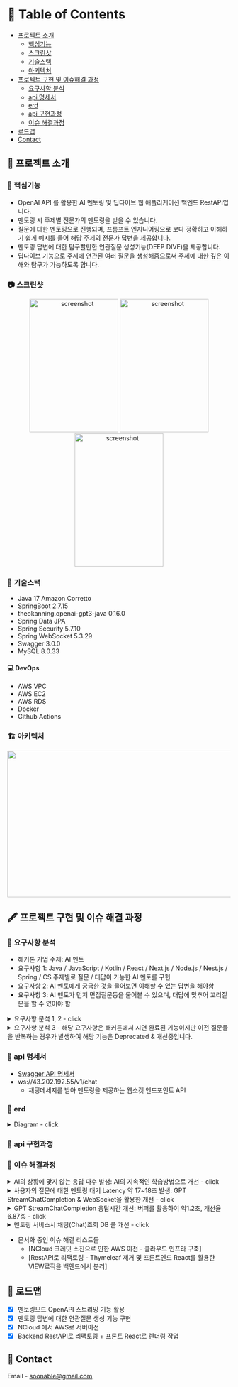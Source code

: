 <!-- Table of Contents -->
# :notebook_with_decorative_cover: Table of Contents
- [프로젝트 소개](#star2-프로젝트-소개)
  * [핵심기능](#dart-핵심기능)
  * [스크린샷](#camera-스크린샷)
  * [기술스택](#space_invader-기술스택)
  * [아키텍처](#building_construction-아키텍처)
- [프로젝트 구현 및 이슈해결 과정](#fountain_pen-프로젝트-구현-및-이슈-해결-과정)
  * [요구사항 분석](#2nd_place_medal-요구사항-분석)
  * [api 명세서](#bookmark_tabs-api-명세서)
  * [erd](#book-erd)
  * [api 구현과정](#rocket-api-구현과정)
  * [이슈 해결과정](#checkered_flag-이슈-해결과정)
- [로드맵](#compass-로드맵)
- [Contact](#handshake-contact)

<!-- 프로젝트 소개 -->
## :star2: 프로젝트 소개

<!-- 핵심기능 -->
### :dart: 핵심기능

- OpenAI API 를 활용한 AI 멘토링 및 딥다이브 웹 애플리케이션 백엔드 RestAPI입니다.
- 멘토링 시 주제별 전문가의 멘토링을 받을 수 있습니다.
- 질문에 대한 멘토링으로 진행되며, 프롬프트 엔지니어링으로 보다 정확하고 이해하기 쉽게 예시를 들어 해당 주제의 전문가 답변을 제공합니다.
- 멘토링 답변에 대한 탐구할만한 연관질문 생성기능(DEEP DIVE)을 제공합니다.
- 딥다이브 기능으로 주제에 연관된 여러 질문을 생성해줌으로써 주제에 대한 깊은 이해와 탐구가 가능하도록 합니다.

<!-- 스크린샷 -->
### :camera: 스크린샷
<div align="center"> 
  <img src="https://github.com/soonhankwon/dev-space-x-backend/assets/113872320/0a7a7f3b-b7d0-4e62-a6e0-bef64cf2149e" width="200" height="300" alt="screenshot"/>
  <img src="https://github.com/soonhankwon/dev-space-x-backend/assets/113872320/114c4e79-fef2-4b56-82a2-23bcfa90c9dd" width="200" height="300" alt="screenshot"/>
  <img src="https://github.com/soonhankwon/dev-space-x-backend/assets/113872320/d8e3e9b6-5181-4843-a1b7-a26bfdd9d2b4" width="200" height="300" alt="screenshot"/>
</div>

<!-- 기술스택 -->
### :space_invader: 기술스택

- Java 17 Amazon Corretto
- SpringBoot 2.7.15
- theokanning.openai-gpt3-java 0.16.0
- Spring Data JPA
- Spring Security 5.7.10
- Spring WebSocket 5.3.29
- Swagger 3.0.0
- MySQL 8.0.33

#### :computer: DevOps
 
- AWS VPC
- AWS EC2
- AWS RDS
- Docker
- Github Actions

<!-- 아키텍처 -->
### :building_construction: 아키텍처
<div align="center"> 
<img src="https://github.com/soonhankwon/tech-interview-defense/assets/113872320/ab99c965-e925-4de5-bfcc-a8b5480bfe0d" width="540" height="330">
</div>

<!-- 프로젝트 구현 및 이슈 해결 과정 -->
## :fountain_pen: 프로젝트 구현 및 이슈 해결 과정

<!-- 요구사항 분석 -->
### :2nd_place_medal: 요구사항 분석
- 해커톤 기업 주제: AI 멘토
- 요구사항 1: Java / JavaScript / Kotlin / React / Next.js / Node.js / Nest.js / Spring / CS 주제별로 질문 / 대답이 가능한 AI 멘토를 구현
- 요구사항 2: AI 멘토에게 궁금한 것을 물어보면 이해할 수 있는 답변을 해야함
- 요구사항 3: AI 멘토가 먼저 면접질문등을 물어볼 수 있으며, 대답에 맞추어 꼬리질문을 할 수 있어야 함

<details>
<summary>요구사항 분석 1, 2 - click</summary>
<div markdown="1">

```plain
- 해당 사항은 주제별로 정확하면서, 디테일한 멘토링을 해줘야하는 요구사항으로 파악했습니다.
  - 첫번째, 주제별이라는 것에서 사용자가 주제를 선택하고 주제에 대한 멘토링룸을 만들면되겠다고 분석했습니다.
  - 두번째, 정확하면서, 이해할수있는 멘토링은 멘토링룸의 주제에 대한 전문가 ROLE을 AI에게 설정해주면 될것이라고 분석했습니다.
  
예를 들면 사용자가 자바주제의 멘토링룸에서 스트링에 대해서 설명해주세요.라는 질문인데 자바스크립트의 스트링에 대한 답변을 받는다면 안됩니다.
이부분은 자바 주제의 전문가 ROLE을 AI에게 프롬프트 엔지니어링 해줍니다.
또한, 개인적으로 최대한 적합한 예시가 있을 경우 답변이 이해하기 쉽다는 것을 경험했습니다.
따라서, 최대한 이해하기 좋은 예시를 들어 답변하도록 프롬프트 엔지니어링해주면 정확하면서 좋은 멘토링 기능을 제공할 수 있을것이라고 분석했습니다.
``` 
</div>
</details>

<details>
<summary>요구사항 분석 3 - 해당 요구사항은 해커톤에서 시연 완료된 기능이지만 이전 질문들을 반복하는 경우가 발생하여 해당 기능은 Deprecated & 개선중입니다.</summary>
<div markdown="1">

```plain
- 사용자는 단순히 AI 멘토에게 질문에 대한 답변을 원할수도 있고 인터뷰 질문을 받는 것을 원할 수도 있습니다.
- 인터뷰 질문을 받는 것을 원하지 않는 사용자도 분명히 있을 것이라고 생각해서 채팅방을 만들때 이것을 사용자가 옵션으로 선택하도록 했습니다.  
- 기술면접 디펜스 옵션을 만들어 실제 인터뷰 상황과 가깝게 AI 멘토가 먼저 질문을 하고 꼬리질문을 통해 사용자를 평가하는데 초점을 맞췄습니다.
- 부가적인 재미를 위해서 디펜스 게임의 요소를 넣으면 좋겠다고 분석했습니다.
``` 
</div>
</details>

<!-- API 명세서 -->
### :bookmark_tabs: api 명세서
- [Swagger API 명세서](http://43.202.192.55/swagger-ui/index.html#/)
- ws://43.202.192.55/v1/chat
  - 채팅메세지를 받아 멘토링을 제공하는 웹소켓 엔드포인트 API 
<!-- ERD -->
### :book: erd

<details>
<summary>Diagram - click</summary>
<div markdown="1">
 
![tech-mentor-erd](https://github.com/soonhankwon/tech-mentor-backend/assets/113872320/c7537e0b-1777-4208-9b54-2bd3f65dfac0)
 
</div>
</details>

<!-- api 구현 과정 -->
### :rocket: api 구현과정

<!-- 이슈 해결 과정 -->
### :checkered_flag: 이슈 해결과정
<details>
<summary>AI의 상황에 맞지 않는 응답 다수 발생: AI의 지속적인 학습방법으로 개선 - click</summary>
<div markdown="1">

```plain
- AI가 채팅흐름에서 자신의 답변이 무엇이었는지 망각하는 경우가 40~50%의 높은 확률로 발생하였습니다.
- 어떻게하면 AI가 채팅흐름을 잘 기억하게 할 수 있을까?라는 고민을 했습니다.
- 프롬프트 엔지니어링 방법중 AI의 지속적인 학습에 관한 레퍼런스를 참조했습니다.

- AI의 이전 답변을 프롬프트에 추가시켜주는 방법을 적용했습니다.
  * ex) ${이전 AI답변} 에 대한 탐구할 수 있는 질문 목록을 추천해주세요.
- 해당 방법 적용으로 딥다이브 기능의 경우 현재까지 망각하는 케이스는 검출되지 않았습니다.
```
</div>
</details>

<details>
<summary>사용자의 질문에 대한 멘토링 대기 Latency 약 17~18초 발생: GPT StreamChatCompletion & WebSocket을 활용한 개선 - click</summary>
<div markdown="1">

```plain
- 멘토링 모드의 기존 GPT ChatCompletion 사용시 약 17~18초 정도의 Latency 를 보였습니다.
- 더 심각한 문제는 일반적인 HTTP통신 특성상 해당 시간동안 사용자는 아무것도 보지 못하고 대기하고 있다는 점입니다. 

- 해당 대기시간으로 사용자에게 지루함을 느끼게하고, 서비스를 이탈할 것이라는 문제점을 파악했습니다.

- 실제 ChatGPT처럼 실시간 스트림으로 서비스를 제공할수 있을까?라는 고민을 했습니다.
  * OpenAPI 레퍼런스를 살펴보니 ChatCompletion 이외에 StreamChatCompletion 서비스를 제공하고 있었습니다.
  * StreamChatCompletion 서비스란 기존에 "JAVA란 객체지향.."라는 응답을 "J", "AVA", "란 객체", "지향.", ".","null"의 chunk로 실시간으로 조각조각 응답해주는 서비스입니다.

- 실시간으로 수십 ~ 수백 ~ 수천개를 응답받는 특성상 웹소켓 프로토콜이 적합하다고 생각했습니다.
  * 연결을 한 번 맺어놓고 응답을 쭈~~욱 받아서 채팅방에 실시간으로 렌더링해준다!

- 아래는 웹소켓과 StreamChatCompletion을 구현한 코드입니다.
- 스트림 서비스 사용으로 사용자는 실시간으로 응답을 볼 수 있게 되었습니다. 전체적인 응답대기 시간은 약 1~2초 개선되었습니다.
```
```java
private void subscribeFlowable(WebSocketSession session, Chat chat, StringBuilder sb, Flowable<ChatCompletionChunk> responseFlowable) {
        StringBuilder chunkBuffer = new StringBuilder();
        ObjectMapper objectMapper = new ObjectMapper();
        // StreamChatCompletion OpenAPI 서비스를 subscribe하는 로직입닌다.
        responseFlowable.subscribe(
                chunk -> {
                    try {
                        String response = chunk.getChoices().get(0).getMessage().getContent();
                        // 해당 서비스의 마지막 응답에는 항상 null이 들어옵니다. 이것을 FinishFlag로 사용합니다.
                        if (!hasStreamFinishFlag(response)) {
                            chunkBuffer.append(response);
                            sb.append(response);
                            // 버퍼에 chunk를 저장해놓고 5개가 되면 소켓에 전송합니다. 
                            if (chunkBuffer.length() >= 5) {
                                session.sendMessage(new TextMessage(objectMapper.writeValueAsString(chunkBuffer.toString())));
                                chunkBuffer.setLength(0);
                            }
                            return;
                        }
                        if (hasBufferRemainingChunk(chunkBuffer)) {
                            session.sendMessage(new TextMessage(objectMapper.writeValueAsString(chunkBuffer.toString())));
                            chunkBuffer.setLength(0);
                        }
                        applicationEventPublisher.publishEvent(new MessageSendEvent(new ChatMessage(sb.toString(), chat, ChatSender.AI)));
                        session.sendMessage(new TextMessage(objectMapper.writeValueAsString(null)));
                        sb.setLength(0);

                        long end = System.currentTimeMillis();
                        log.info("streaming spend time={}", end - start);
                    } catch (Exception e) {
                        log.error("An error occurred while processing the flowable", e);
                    }
                },
                Throwable::printStackTrace
        );
    }
```
</div>
</details>

</div>
</details>

<details>
<summary>GPT StreamChatCompletion 응답시간 개선: 버퍼를 활용하여 약1.2초, 개선율 6.87% - click</summary>
<div markdown="1">

```plain
- GPT StreamChatCompletion은 활용한 멘토링 기능은 서비스의 핵심 기능입니다.
- 어떻게 하면 조금더 응답시간을 개선시킬수 있을까?라는 고민을 하였습니다.

- 메모리와 하드디스크간에 속도차이 때문에 버퍼가 있는것처럼 여기에도 적용시킨다면 개선이되지 않을까?라는 생각이 들었습니다.
- 아래의 코드처럼 5개씩 버퍼에 모아서 웹소켓에 전달해주는 방식을 적용했습니다.
- 간단한 테스트 케이스들을 통해 Latency 감소 약1.2초, 개선율은 6.87%을 보였습니다.(기존 약18초 -> 약 16초 후반, 17초)
```
```java
private void subscribeFlowable(WebSocketSession session, Chat chat, StringBuilder sb, Flowable<ChatCompletionChunk> responseFlowable) {
        // 커스텀하게 만든 chunk(OpenAPI에서 응답받는 조각데이터) 버퍼입니다.
        StringBuilder chunkBuffer = new StringBuilder();
        ObjectMapper objectMapper = new ObjectMapper();
        // StreamChatCompletion OpenAPI 서비스를 subscribe하는 로직입닌다.
        responseFlowable.subscribe(
                chunk -> {
                    try {
                        String response = chunk.getChoices().get(0).getMessage().getContent();
                        // 해당 서비스의 마지막 응답에는 항상 null이 들어옵니다. 이것을 FinishFlag로 사용합니다.
                        if (!hasStreamFinishFlag(response)) {
                            // 버퍼에 chunk 데이터를 넣어줍니다.
                            chunkBuffer.append(response);
                            sb.append(response);
                            // 버퍼에 chunk를 저장해놓고 5개 이상이라면 소켓에 전송합니다. 
                            if (chunkBuffer.length() >= 5) {
                                session.sendMessage(new TextMessage(objectMapper.writeValueAsString(chunkBuffer.toString())));
                                // 버퍼를 비워줍니다.
                                chunkBuffer.setLength(0);
                            }
                            return;
                        }
                        // 응답이 끝났는데 버퍼에 chunk가 남아있다면 소켓에 전송합니다.
                        if (hasBufferRemainingChunk(chunkBuffer)) {
                            session.sendMessage(new TextMessage(objectMapper.writeValueAsString(chunkBuffer.toString())));
                            chunkBuffer.setLength(0);
                        }
                        applicationEventPublisher.publishEvent(new MessageSendEvent(new ChatMessage(sb.toString(), chat, ChatSender.AI)));
                        session.sendMessage(new TextMessage(objectMapper.writeValueAsString(null)));
                        sb.setLength(0);

                        long end = System.currentTimeMillis();
                        log.info("streaming spend time={}", end - start);
                    } catch (Exception e) {
                        log.error("An error occurred while processing the flowable", e);
                    }
                },
                Throwable::printStackTrace
        );
    }
```
</div>
</details>

<details>
<summary>멘토링 서비스시 채팅(Chat)조회 DB 콜 개선 - click</summary>
<div markdown="1">

```plain
- StreamCompletionHandler에서 채팅 메세지를 저장할 때 Chat객체를 조회하는 DB콜을 어떻게하면 줄일수 있지않을까?라는 생각이 들었습니다. 
- 프론트에서 백엔드 요청에 chatId + 메세지 종류 플래그 + 메세지를 전송하면 이것을 split 으로 분리 그리고 Chat(사용자의 채팅방)을 chatId로 조회해서 ChatMessage DB에 메세지를 저장하는 로직이었습니다.

- 자체적으로 메모리에 웹소켓세션ID를 Key로하고 Value를 Chat으로 캐싱하여 사용하면 DB콜을 줄이고 성능을 개선시킬수 있을것이라고 예상했습니다.
  * ConcurrentHashMap을 사용하는 메모리 저장소 컴포넌트를 CacheStore라고 명하여 만들었습니다.
  * 해당부분은 Redis와 같은 In-memory DB로 대체할 수 있는 부분이지만, 싱글 인스턴스인 현재 애플리케이션 구조상 ConcurrentHashMap으로 충분하다고 생각했습니다.
- 아래는 Before와 After의 코드입니다.
- 테스트 결과 중복되는 DB콜을 줄일수 있었습니다. Latency 감소는 약 4.6초(기존 약 17초 -> 약 12.5초), 개선율은 26.93%을 보였습니다.
```
- Before
```java
@Override
public void handleTextMessage(WebSocketSession session, TextMessage message) throws Exception {
		if(payload.contains(DEEP_QUESTION_FLAG)) {
		  // 시그널1! split으로 코드가독성이 떨어지고 형변환 코드 또한 지속적으로 생김
    String[] payloadSegments = payload.split(DEEP_QUESTION_FLAG);
    Long chatId = Long.parseLong(payloadSegments[0]);
    String userMessage = payloadSegments[1];
		
		  // 시그널2! 지속해서 chat을 DB에서 조회하는데 불필요하지 않을까?
    Chat chat = chatRepository.findById(chatId)
           .orElseThrow(() -> new ApiException(CustomErrorCode.NOT_EXISTS_CHATROOM_IN_DB));
		  ChatMessage chatMessageDesc = chatMessageRepository.findTopByChatOrderByCreatedAtDesc(chat)
           .orElseThrow(() -> new ApiException(CustomErrorCode.NOT_EXISTS_LATEST_CHAT_MESSAGE));

    chatMessageRepository.save(new ChatMessage(userMessage.substring(3), chat, ChatSender.USER));
    Flowable<ChatCompletionChunk> responseFlowable = chatServiceV2.generateStreamResponse(chat, "[" + chatMessageDesc.getMessage() +"]" + "글에서" + userMessage);
		.........
		//비슷한 로직들 ...........
}
```
- After
```java
// 커스텀한 메모리 캐싱 스토어입니다.
@Component
public class ChatCacheStore {

    // Key: WebSocketSessionId, Value: Chat
    private final Map<String, Chat> webSocketSessionUserChatMap;

    public ChatCacheStore() {
        this.webSocketSessionUserChatMap = new ConcurrentHashMap<>();
    }

    public void cacheChatSessionIdAndChat(String chatSessionId, Chat chat) {
        this.webSocketSessionUserChatMap.put(chatSessionId, chat);
    }

    // key가 캐싱되어있다면 스토어에서 chat을 가져옵니다.
    public <T> Chat getChatByCacheKey(T key) {
        if(key instanceof String) {
            log.info("cache hit={}", key);
            return webSocketSessionUserChatMap.get(key);
        }
        throw new IllegalArgumentException("invalid key!!");
    }

    // key가 캐싱되어있다면 스토어에서 chat을 삭제합니다(리소스 정리).
    public <T> void removeCache(T key) {
        if(key instanceof String) {
            this.webSocketSessionUserChatMap.remove(key);
        }
        throw new IllegalArgumentException("invalid key!!");
    }
```
```java
    // 웹소켓 세션이 끝난다면 캐시스토어에서 리소스정리를 합니다.
    @Override
    public void afterConnectionClosed(WebSocketSession session, CloseStatus status) throws Exception {
        String chatSessionId = session.getId();
        Objects.requireNonNull(chatSessionId);
        cacheStore.removeCache(chatSessionId);
        session.close();
    }

    @Override
    public void handleTextMessage(WebSocketSession session, TextMessage message) {
        start = System.currentTimeMillis();
        String payload = message.getPayload();
        String chatSessionId = session.getId();
        // 프론트에서 웹소켓 시작 Flag를 받는다면 캐시스토어에 웹소켓세션ID와 Chat(payload의 정보로 객체 생성)을 저장합니다.
        if(hasStartFlag(payload)) {
            saveChatInMap(payload, chatSessionId);
            return;
        }
        StringBuilder sb = new StringBuilder();
        // 이후 캐시스토어에 웹소켓세션ID가 있다면 캐시히트되어 DB조회없이 chat을 사용합니다.
        Chat chat = cacheStore.getChatByCacheKey(chatSessionId);
        if (hasDeepFlag(payload)) {
            applicationEventPublisher.publishEvent(new MessageSendEvent(new ChatMessage(DEEP_DIVE, chat, ChatSender.USER)));
            Flowable<ChatCompletionChunk> responseFlowable =
                    openAiChatService.generateStreamResponse(chat, "[" + payload.replace(DEEP_QUESTION_FLAG, "").trim() + "]" + PromptGenerator.DEEP_DIVE);
            subscribeFlowable(session, chat, sb, responseFlowable);
        } else {
            applicationEventPublisher.publishEvent(new MessageSendEvent(new ChatMessage(payload, chat, ChatSender.USER)));
            Flowable<ChatCompletionChunk> responseFlowable = openAiChatService.generateStreamResponse(chat, payload);
            subscribeFlowable(session, chat, sb, responseFlowable);
        }
    }
```
</div>
</details>

- 문서화 중인 이슈 해결 리스트들
  - [NCloud 크레딧 소진으로 인한 AWS 이전 - 클라우드 인프라 구축]
  - [RestAPI로 리팩토링 - Thymeleaf 제거 및 프론트엔드 React를 활용한 VIEW로직을 백엔드에서 분리] 

<!-- 로드맵 -->
## :compass: 로드맵

* [x] 멘토링모드 OpenAPI 스트리밍 기능 활용
* [x] 멘토링 답변에 대한 연관질문 생성 기능 구현
* [x] NCloud 에서 AWS로 서버이전
* [x] Backend RestAPI로 리팩토링 + 프론트 React로 렌더링 작업

<!-- Contact -->
## :handshake: Contact

Email - soonable@gmail.com
